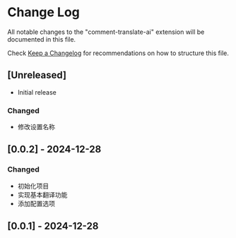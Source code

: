 # Change Log

All notable changes to the "comment-translate-ai" extension will be documented in this file.

Check [Keep a Changelog](http://keepachangelog.com/) for recommendations on how to structure this file.

## [Unreleased]

- Initial release

### Changed

- 修改设置名称

## [0.0.2] - 2024-12-28

### Changed

- 初始化项目
- 实现基本翻译功能
- 添加配置选项

## [0.0.1] - 2024-12-28